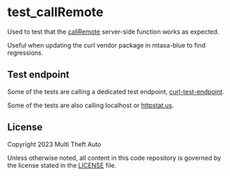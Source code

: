 # test_callRemote

Used to test that the [callRemote](https://wiki.multitheftauto.com/wiki/CallRemote)
server-side function works as expected.

Useful when updating the curl vendor package in mtasa-blue to find regressions.

## Test endpoint

Some of the tests are calling a dedicated test endpoint, [curl-test-endpoint](/misc/curl-test-endpoint/).

Some of the tests are also calling localhost or [httpstat.us](http://httpstat.us).

## License

Copyright 2023 Multi Theft Auto

Unless otherwise noted, all content in this code repository is governed by the
license stated in the [LICENSE](/LICENSE) file.
